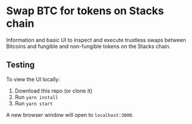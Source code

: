 # Swap BTC for tokens on Stacks chain

Information and basic UI to inspect and execute trustless swaps between Bitcoins and fungible and non-fungible tokens on the Stacks chain.

## Testing

To view the UI locally:

1. Download this repo (or clone it)
2. Run `yarn install`
3. Run `yarn start`

A new browser window will open to `localhost:3000`.
